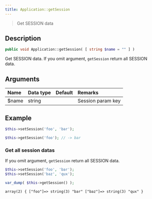 ```yaml
---
title: Application::getSession
---
```


> Get SESSION data

## Description

```php
public void Application::getSession( [ string $name = "" ] )
```

Get SESSION data. If you omit argument, `getSession` return all SESSION data.


## Arguments

| Name    | Data type | Default | Remarks             |
| :------ | :-------- | :------ | :------------------ |
| $name   | string    |         | Session param key   |


## Example

```php title="Controller - First.php"
$this->setSession('foo', 'bar');
```

```php title="Controller - Second.php"
$this->getSession('foo'); // -> bar
```

### Get all session datas

If you omit argument, `getSession` return all SESSION data.

```php title="Controller - First.php"
$this->setSession('foo', 'bar');
$this->setSession('baz', 'qux');
```

```php title="Controller - Second.php"
var_dump( $this->getSession() );
```

```html title="Output"
array(2) { ["foo"]=> string(3) "bar" ["baz"]=> string(3) "qux" }
```